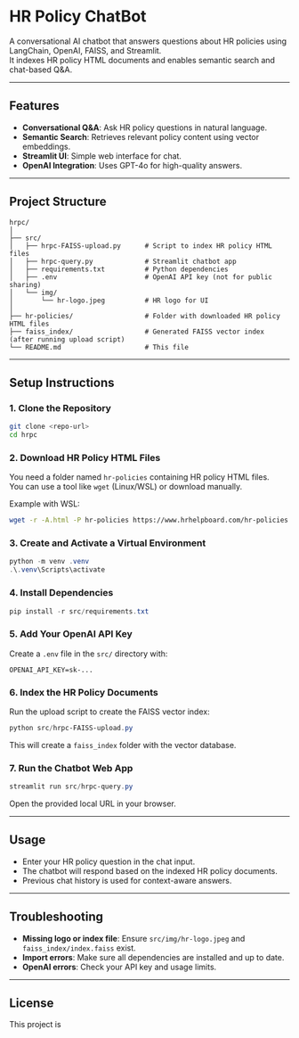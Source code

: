 # HR Policy ChatBot

A conversational AI chatbot that answers questions about HR policies using LangChain, OpenAI, FAISS, and Streamlit.  
It indexes HR policy HTML documents and enables semantic search and chat-based Q&A.

---

## Features

- **Conversational Q&A**: Ask HR policy questions in natural language.
- **Semantic Search**: Retrieves relevant policy content using vector embeddings.
- **Streamlit UI**: Simple web interface for chat.
- **OpenAI Integration**: Uses GPT-4o for high-quality answers.

---

## Project Structure

```
hrpc/
│
├── src/
│   ├── hrpc-FAISS-upload.py      # Script to index HR policy HTML files
│   ├── hrpc-query.py             # Streamlit chatbot app
│   ├── requirements.txt          # Python dependencies
│   ├── .env                      # OpenAI API key (not for public sharing)
│   └── img/
│       └── hr-logo.jpeg          # HR logo for UI
│
├── hr-policies/                  # Folder with downloaded HR policy HTML files
├── faiss_index/                  # Generated FAISS vector index (after running upload script)
└── README.md                     # This file
```

---

## Setup Instructions

### 1. Clone the Repository

```bash
git clone <repo-url>
cd hrpc
```

### 2. Download HR Policy HTML Files

You need a folder named `hr-policies` containing HR policy HTML files.  
You can use a tool like `wget` (Linux/WSL) or download manually.

Example with WSL:
```bash
wget -r -A.html -P hr-policies https://www.hrhelpboard.com/hr-policies.html
```

### 3. Create and Activate a Virtual Environment

```powershell
python -m venv .venv
.\.venv\Scripts\activate
```

### 4. Install Dependencies

```powershell
pip install -r src/requirements.txt
```

### 5. Add Your OpenAI API Key

Create a `.env` file in the `src/` directory with:
```
OPENAI_API_KEY=sk-...
```

### 6. Index the HR Policy Documents

Run the upload script to create the FAISS vector index:
```powershell
python src/hrpc-FAISS-upload.py
```
This will create a `faiss_index` folder with the vector database.

### 7. Run the Chatbot Web App

```powershell
streamlit run src/hrpc-query.py
```
Open the provided local URL in your browser.

---

## Usage

- Enter your HR policy question in the chat input.
- The chatbot will respond based on the indexed HR policy documents.
- Previous chat history is used for context-aware answers.

---

## Troubleshooting

- **Missing logo or index file**: Ensure `src/img/hr-logo.jpeg` and `faiss_index/index.faiss` exist.
- **Import errors**: Make sure all dependencies are installed and up to date.
- **OpenAI errors**: Check your API key and usage limits.

---

## License

This project is